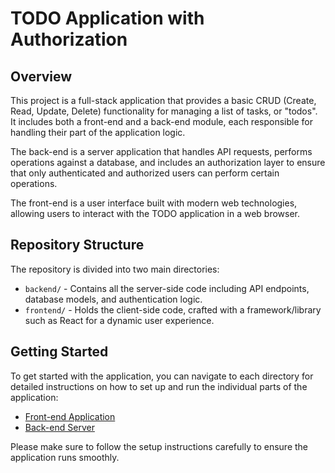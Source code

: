 # TODO Application with Authorization

## Overview

This project is a full-stack application that provides a basic CRUD (Create, Read, Update, Delete) functionality for managing a list of tasks, or "todos". It includes both a front-end and a back-end module, each responsible for handling their part of the application logic.

The back-end is a server application that handles API requests, performs operations against a database, and includes an authorization layer to ensure that only authenticated and authorized users can perform certain operations.

The front-end is a user interface built with modern web technologies, allowing users to interact with the TODO application in a web browser.

## Repository Structure

The repository is divided into two main directories:

- `backend/` - Contains all the server-side code including API endpoints, database models, and authentication logic.
- `frontend/` - Holds the client-side code, crafted with a framework/library such as React for a dynamic user experience.

## Getting Started

To get started with the application, you can navigate to each directory for detailed instructions on how to set up and run the individual parts of the application:

- [Front-end Application](./frontend/README.md)
- [Back-end Server](./backend/README.md)

Please make sure to follow the setup instructions carefully to ensure the application runs smoothly.

